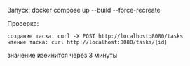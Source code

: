 Запуск: docker compose up --build --force-recreate

Проверка:

    создание таска: curl -X POST http://localhost:8080/tasks
    чтение таска: curl http://localhost:8080/tasks/{id}

значение изеинится через 3 минуты 